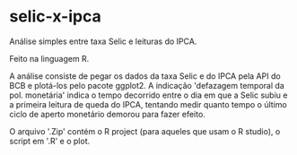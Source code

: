 # selic-x-ipca
Análise simples entre taxa Selic e leituras do IPCA.

Feito na linguagem R.

A análise consiste de pegar os dados da taxa Selic e do IPCA pela API do BCB e plotá-los pelo pacote ggplot2. A indicação 'defazagem temporal da pol. monetária' indica o tempo decorrido entre o dia em que a Selic subiu e a primeira leitura de queda do IPCA, tentando medir quanto tempo o último ciclo de aperto monetário demorou para fazer efeito.

O arquivo '.Zip' contém o R project (para aqueles que usam o R studio), o script em '.R' e o plot.
